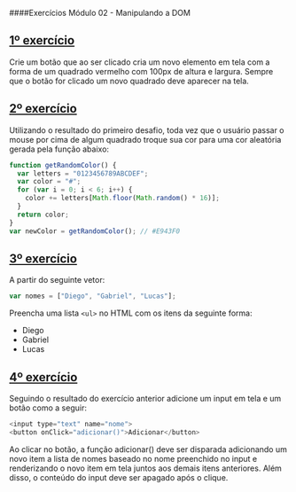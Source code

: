 ####Exercícios Módulo 02 - Manipulando a DOM

## [1º exercício](https://github.com/guilhermeasena32/javascript-rocketseat/blob/master/modulo%202/exercicio1.html)

Crie um botão que ao ser clicado cria um novo elemento em tela com a forma de um quadrado
vermelho com 100px de altura e largura. Sempre que o botão for clicado um novo quadrado deve
aparecer na tela.

## [2º exercício](https://github.com/guilhermeasena32/javascript-rocketseat/blob/master/modulo%202/exercicio2.html)

Utilizando o resultado do primeiro desafio, toda vez que o usuário passar o mouse por cima de
algum quadrado troque sua cor para uma cor aleatória gerada pela função abaixo:

```javascript
function getRandomColor() {
  var letters = "0123456789ABCDEF";
  var color = "#";
  for (var i = 0; i < 6; i++) {
    color += letters[Math.floor(Math.random() * 16)];
  }
  return color;
}
var newColor = getRandomColor(); // #E943F0
```

## [3º exercício](https://github.com/guilhermeasena32/javascript-rocketseat/blob/master/modulo%202/exercicio3.html)

A partir do seguinte vetor:

```javascript
var nomes = ["Diego", "Gabriel", "Lucas"];
```

Preencha uma lista ```<ul>``` no HTML com os itens da seguinte forma:
* Diego
* Gabriel
* Lucas

## [4º exercício](https://github.com/guilhermeasena32/javascript-rocketseat/blob/master/modulo%202/exercicio4.html)

Seguindo o resultado do exercício anterior adicione um input em tela e um botão como a seguir:

```javascript
<input type="text" name="nome">
<button onClick="adicionar()">Adicionar</button>
```

Ao clicar no botão, a função adicionar() deve ser disparada adicionando um novo item a lista de
nomes baseado no nome preenchido no input e renderizando o novo item em tela juntos aos
demais itens anteriores. Além disso, o conteúdo do input deve ser apagado após o clique.
